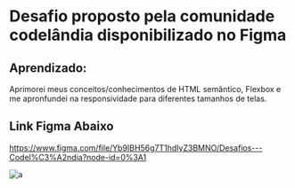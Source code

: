 # Desafio proposto pela comunidade codelândia disponibilizado no Figma

## Aprendizado:
Aprimorei meus conceitos/conhecimentos de HTML semântico, Flexbox e me apronfundei na responsividade para diferentes tamanhos de telas.



## Link Figma Abaixo
https://www.figma.com/file/Yb9IBH56g7T1hdIyZ3BMNO/Desafios---Codel%C3%A2ndia?node-id=0%3A1


![a](https://user-images.githubusercontent.com/102332042/182271075-4301a6aa-5ac6-4882-a01f-109ee2f85490.png)
